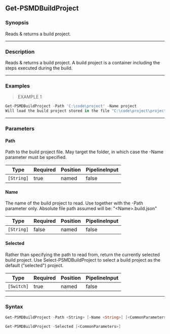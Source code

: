 Get-PSMDBuildProject
--------------------

### Synopsis
Reads & returns a build project.

---

### Description

Reads & returns a build project.
A build project is a container including the steps executed during the build.

---

### Examples
> EXAMPLE 1

```PowerShell
Get-PSMDBuildProject -Path 'C:\code\project' -Name project
Will load the build project stored in the file "C:\code\project\project.build.json"
```

---

### Parameters
#### **Path**
Path to the build project file.
May target the folder, in which case the -Name parameter must be specified.

|Type      |Required|Position|PipelineInput|
|----------|--------|--------|-------------|
|`[String]`|true    |named   |false        |

#### **Name**
The name of the build project to read.
Use together with the -Path parameter only.
Absolute file path assumed will be: "<Path>\<Name>.build.json"

|Type      |Required|Position|PipelineInput|
|----------|--------|--------|-------------|
|`[String]`|false   |named   |false        |

#### **Selected**
Rather than specifying the path to read from, return the currently selected build project.
Use Select-PSMDBuildProject to select a build project as the default ("selected") project.

|Type      |Required|Position|PipelineInput|
|----------|--------|--------|-------------|
|`[Switch]`|true    |named   |false        |

---

### Syntax
```PowerShell
Get-PSMDBuildProject -Path <String> [-Name <String>] [<CommonParameters>]
```
```PowerShell
Get-PSMDBuildProject -Selected [<CommonParameters>]
```
